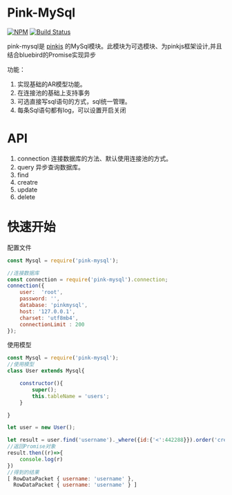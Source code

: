 # Pink-MySql

[![NPM](https://nodei.co/npm/pink-mysql.png)](https://nodei.co/npm/pink-mysql/)
[![Build Status](https://travis-ci.org/pinkjs/pink-mysql.svg?branch=master)](https://travis-ci.org/pinkjs/pink-mysql)

pink-mysql是 [pinkjs](https://github.com/pinkjs/pink) 的MySql模块。此模块为可选模块、为pinkjs框架设计,并且结合bluebird的Promise实现异步

功能：

1. 实现基础的AR模型功能。
2. 在连接池的基础上支持事务
3. 可选直接写sql语句的方式，sql统一管理。
4. 每条Sql语句都有log，可以设置开启关闭



# API

1. connection 连接数据库的方法、默认使用连接池的方式。
2. query 异步查询数据库。
3. find  
4. creatre
5. update
6. delete


# 快速开始

配置文件
```js
const Mysql = require('pink-mysql');

//连接数据库
const connection = require('pink-mysql').connection;
connection({
	user:  'root',
	password: '',
	database: 'pinkmysql',
	host: '127.0.0.1',
	charset: 'utf8mb4',
	connectionLimit : 200
});
```

使用模型

```js
const Mysql = require('pink-mysql');
//使用模型
class User extends Mysql{

	constructor(){
		super();
		this.tableName = 'users';
	}

}

let user = new User();

let result = user.find('username')._where({id:{'<':442288}}).order('created_time','desc').limit(2).exec();
//返回Promise对象
result.then((r)=>{
	console.log(r)
})
//得到的结果
[ RowDataPacket { username: 'username' },
  RowDataPacket { username: 'username' } ]

```
